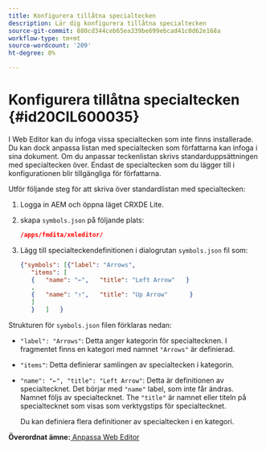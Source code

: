 ```yaml
---
title: Konfigurera tillåtna specialtecken
description: Lär dig konfigurera tillåtna specialtecken
source-git-commit: 880cd344ceb65ea339be699ebcad41c0d62e168a
workflow-type: tm+mt
source-wordcount: '209'
ht-degree: 0%

---
```


# Konfigurera tillåtna specialtecken {#id20CIL600035}

I Web Editor kan du infoga vissa specialtecken som inte finns installerade. Du kan dock anpassa listan med specialtecken som författarna kan infoga i sina dokument. Om du anpassar teckenlistan skrivs standarduppsättningen med specialtecken över. Endast de specialtecken som du lägger till i konfigurationen blir tillgängliga för författarna.

Utför följande steg för att skriva över standardlistan med specialtecken:

1. Logga in AEM och öppna läget CRXDE Lite.

1. skapa `symbols.json` på följande plats:

   ```json
   /apps/fmdita/xmleditor/
   ```

1. Lägg till specialteckendefinitionen i dialogrutan `symbols.json` fil som:

   ```json
   {"symbols": [{"label": "Arrows",
      "items": [
      {   "name": "←",   "title": "Left Arrow"   } 
      ,   
      {   "name": "↑",   "title": "Up Arrow"      } 
      ]   
      }   ]   }
   ```


Strukturen för `symbols.json` filen förklaras nedan:

- `"label": "Arrows"`: Detta anger kategorin för specialtecknen. I fragmentet finns en kategori med namnet `"Arrows"` är definierad.
- `"items"`: Detta definierar samlingen av specialtecken i kategorin.
- `"name": "←", "title": "Left Arrow"`: Detta är definitionen av specialtecknet. Det börjar med `"name"` label, som inte får ändras. Namnet följs av specialtecknet. The `"title"` är namnet eller titeln på specialtecknet som visas som verktygstips för specialtecknet.

  Du kan definiera flera definitioner av specialtecken i en kategori.


**Överordnat ämne:**[ Anpassa Web Editor](conf-web-editor.md)
